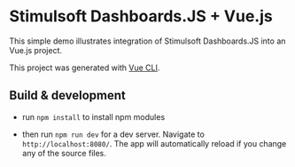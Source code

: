 # Stimulsoft Dashboards.JS + Vue.js

This simple demo illustrates integration of Stimulsoft Dashboards.JS into an Vue.js project.

This project was generated with [Vue CLI](https://github.com/vuejs/vue-cli).

## Build & development

* run ``` npm install ``` to install npm modules

* then run ``` npm run dev ``` for a dev server. Navigate to ``` http://localhost:8080/ ```. The app will automatically reload if you change any of the source files.
